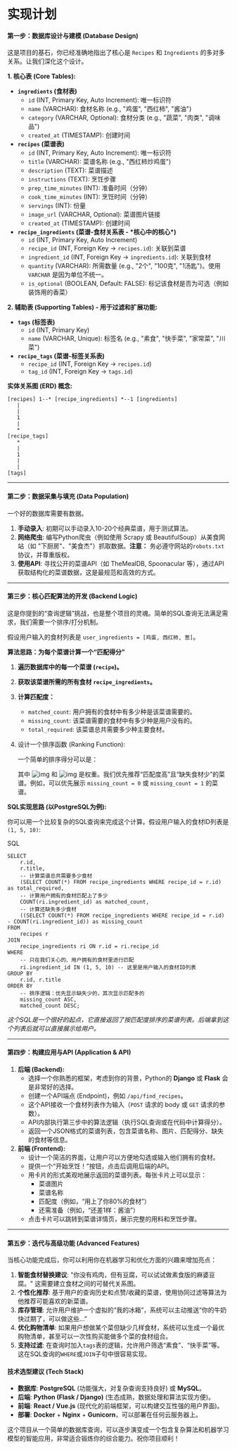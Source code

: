 # 实现计划

#### **第一步：数据库设计与建模 (Database Design)**

这是项目的基石，你已经准确地指出了核心是 `Recipes` 和 `Ingredients` 的多对多关系。让我们深化这个设计。

**1. 核心表 (Core Tables):**

- **`ingredients` (食材表)**
  - `id` (INT, Primary Key, Auto Increment): 唯一标识符
  - `name` (VARCHAR): 食材名称 (e.g., "鸡蛋", "西红柿", "酱油")
  - `category` (VARCHAR, Optional): 食材分类 (e.g., "蔬菜", "肉类", "调味品")
  - `created_at` (TIMESTAMP): 创建时间
- **`recipes` (菜谱表)**
  - `id` (INT, Primary Key, Auto Increment): 唯一标识符
  - `title` (VARCHAR): 菜谱名称 (e.g., "西红柿炒鸡蛋")
  - `description` (TEXT): 菜谱描述
  - `instructions` (TEXT): 烹饪步骤
  - `prep_time_minutes` (INT): 准备时间（分钟）
  - `cook_time_minutes` (INT): 烹饪时间（分钟）
  - `servings` (INT): 份量
  - `image_url` (VARCHAR, Optional): 菜谱图片链接
  - `created_at` (TIMESTAMP): 创建时间
- **`recipe_ingredients` (菜谱-食材关系表 - \*核心中的核心\*)**
  - `id` (INT, Primary Key, Auto Increment)
  - `recipe_id` (INT, Foreign Key -> `recipes.id`): 关联到菜谱
  - `ingredient_id` (INT, Foreign Key -> `ingredients.id`): 关联到食材
  - `quantity` (VARCHAR): 所需数量 (e.g., "2个", "100克", "1汤匙")。使用 `VARCHAR` 是因为单位不统一。
  - `is_optional` (BOOLEAN, Default: FALSE): 标记该食材是否为可选（例如装饰用的香菜）

**2. 辅助表 (Supporting Tables) - 用于过滤和扩展功能:**

- **`tags` (标签表)**
  - `id` (INT, Primary Key)
  - `name` (VARCHAR, Unique): 标签名 (e.g., "素食", "快手菜", "家常菜", "川菜")
- **`recipe_tags` (菜谱-标签关系表)**
  - `recipe_id` (INT, Foreign Key -> `recipes.id`)
  - `tag_id` (INT, Foreign Key -> `tags.id`)

**实体关系图 (ERD) 概念:**

```
[recipes] 1--* [recipe_ingredients] *--1 [ingredients]
   |
   |
   1
   |
   *
[recipe_tags]
   *
   |
   1
   |
   |
[tags]
```

------



#### **第二步：数据采集与填充 (Data Population)**



一个好的数据库需要有数据。

1. **手动录入**: 初期可以手动录入10-20个经典菜谱，用于测试算法。
2. **网络爬虫**: 编写Python爬虫（例如使用 Scrapy 或 BeautifulSoup）从美食网站（如 "下厨房"、"美食杰"）抓取数据。**注意：** 务必遵守网站的`robots.txt`协议，并尊重版权。
3. **使用API**: 寻找公开的菜谱API（如 TheMealDB, Spoonacular 等），通过API获取结构化的菜谱数据，这是最规范和高效的方式。

------



#### **第三步：核心匹配算法的开发 (Backend Logic)**



这是你提到的“查询逻辑”挑战，也是整个项目的灵魂。简单的SQL查询无法满足需求，我们需要一个排序/打分机制。

假设用户输入的食材列表是 `user_ingredients = [鸡蛋, 西红柿, 葱]`。

**算法思路：为每个菜谱计算一个“匹配得分”**

1. **遍历数据库中的每一个菜谱 (`recipe`)。**

2. **获取该菜谱所需的所有食材 `recipe_ingredients`。**

3. **计算匹配度：**

   - `matched_count`: 用户拥有的食材中有多少种是该菜谱需要的。
   - `missing_count`: 该菜谱需要的食材中有多少种是用户没有的。
   - `total_required`: 该菜谱总共需要多少种主要食材。

4. 设计一个排序函数 (Ranking Function):

   一个简单的排序得分可以是：

   

   其中 ![img](data:,) 和 ![img](data:,) 是权重。我们优先推荐“匹配度高”且“缺失食材少”的菜谱。例如，可以优先展示 `missing_count = 0` 或 `missing_count = 1` 的菜谱。

**SQL实现思路 (以PostgreSQL为例):**

你可以用一个比较复杂的SQL查询来完成这个计算。假设用户输入的食材ID列表是 `(1, 5, 10)`:

SQL

```
SELECT
    r.id,
    r.title,
    -- 计算菜谱总共需要多少食材
    (SELECT COUNT(*) FROM recipe_ingredients WHERE recipe_id = r.id) as total_required,
    -- 计算用户拥有的食材匹配上了多少
    COUNT(ri.ingredient_id) as matched_count,
    -- 计算还缺失多少食材
    ((SELECT COUNT(*) FROM recipe_ingredients WHERE recipe_id = r.id) - COUNT(ri.ingredient_id)) as missing_count
FROM
    recipes r
JOIN
    recipe_ingredients ri ON r.id = ri.recipe_id
WHERE
    -- 只在我们关心的、用户拥有的食材里进行匹配
    ri.ingredient_id IN (1, 5, 10) -- 这里是用户输入的食材ID列表
GROUP BY
    r.id, r.title
ORDER BY
    -- 排序逻辑：优先显示缺失少的，其次显示匹配多的
    missing_count ASC,
    matched_count DESC;
```

*这个SQL是一个很好的起点，它直接返回了按匹配度排序的菜谱列表。后端拿到这个列表后就可以直接展示给用户。*

------



#### **第四步：构建应用与API (Application & API)**



1. **后端 (Backend):**
   - 选择一个你熟悉的框架，考虑到你的背景，Python的 **Django** 或 **Flask** 会是非常好的选择。
   - 创建一个API端点 (Endpoint)，例如 `/api/find_recipes`。
   - 这个API接收一个食材列表作为输入（`POST` 请求的 body 或 `GET` 请求的参数）。
   - API内部执行第三步中的算法逻辑（执行SQL查询或在代码中计算得分）。
   - 返回一个JSON格式的菜谱列表，包含菜谱名称、图片、匹配得分、缺失的食材等信息。
2. **前端 (Frontend):**
   - 设计一个简洁的界面，让用户可以方便地勾选或输入他们拥有的食材。
   - 提供一个“开始烹饪！”按钮，点击后调用后端的API。
   - 用卡片的形式美观地展示返回的菜谱列表。每张卡片上可以显示：
     - 菜谱图片
     - 菜谱名称
     - 匹配度（例如，“用上了你80%的食材”）
     - 还需准备（例如，“还差1样：酱油”）
   - 点击卡片可以跳转到菜谱详情页，展示完整的用料和烹饪步骤。

------



#### **第五步：迭代与高级功能 (Advanced Features)**



当核心功能完成后，你可以利用你在机器学习和优化方面的兴趣来增加亮点：

1. **智能食材替换建议**: "你没有鸡肉，但有豆腐，可以试试做素食版的麻婆豆腐。" 这需要建立食材之间的可替代关系图。
2. **个性化推荐**: 基于用户的查询历史和点赞/收藏的菜谱，使用协同过滤等算法为他推荐可能喜欢的新菜谱。
3. **库存管理**: 允许用户维护一个虚拟的“我的冰箱”，系统可以主动推送“你的牛奶快过期了，可以做这些...”
4. **优化购物清单**: 如果用户想做某个菜但缺少几样食材，系统可以生成一个最优购物清单，甚至可以一次性购买能做多个菜的食材组合。
5. **支持过滤**: 在查询时加入`tags`表的逻辑，允许用户筛选“素食”、“快手菜”等。这在SQL查询的`WHERE`或`JOIN`子句中很容易实现。



#### **技术选型建议 (Tech Stack)**



- **数据库**: **PostgreSQL** (功能强大，对复杂查询支持良好) 或 **MySQL**。
- **后端**: **Python (Flask / Django)** (生态成熟，数据处理和算法实现方便)。
- **前端**: **React / Vue.js** (现代化的前端框架，可以构建交互性强的用户界面)。
- **部署**: **Docker** + **Nginx** + **Gunicorn**，可以部署在任何云服务器上。

这个项目从一个简单的数据库查询，可以逐步演变成一个包含复杂算法和机器学习模型的智能应用，非常适合锻炼你的综合能力。祝你项目顺利！
